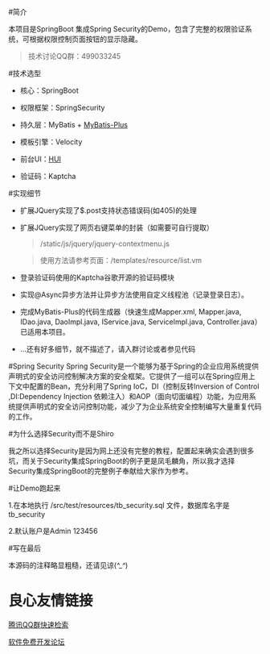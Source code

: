 #简介

本项目是SpringBoot 集成Spring Security的Demo，包含了完整的权限验证系统，可根据权限控制页面按钮的显示隐藏。

>技术讨论QQ群：499033245

#技术选型

 - 核心：SpringBoot
 
 - 权限框架：SpringSecurity

 - 持久层：MyBatis + [MyBatis-Plus](http://git.oschina.net/baomidou/mybatis-plus)

 - 模板引擎：Velocity

 - 前台UI：[HUI](http://www.h-ui.net/)
 
 - 验证码：Kaptcha
 
#实现细节
 
 - 扩展JQuery实现了$.post支持状态错误码(如405)的处理
 
 - 扩展JQuery实现了网页右键菜单的封装（如需要可自行提取）
 
    >/static/js/jquery/jquery-contextmenu.js
    
    >使用方法请参考页面：/templates/resource/list.vm
    
 - 登录验证码使用的Kaptcha谷歌开源的验证码模块
 
 - 实现@Async异步方法并让异步方法使用自定义线程池（记录登录日志）。
 
 - 完成MyBatis-Plus的代码生成器（快速生成Mapper.xml, Mapper.java, IDao.java, DaoImpl.java, IService.java, ServiceImpl.java, Controller.java）已适用本项目。
 
 - ...还有好多细节，就不描述了，请入群讨论或者参见代码
 
#Spring Security
Spring Security是一个能够为基于Spring的企业应用系统提供声明式的安全访问控制解决方案的安全框架。它提供了一组可以在Spring应用上下文中配置的Bean，充分利用了Spring IoC，DI（控制反转Inversion of Control ,DI:Dependency Injection 依赖注入）和AOP（面向切面编程）功能，为应用系统提供声明式的安全访问控制功能，减少了为企业系统安全控制编写大量重复代码的工作。
 
#为什么选择Security而不是Shiro
 
我之所以选择Security是因为网上还没有完整的教程，配置起来确实会遇到很多坑，而关于Security集成SpringBoot的例子更是凤毛麟角，所以我才选择Security集成SpringBoot的完整例子奉献给大家作为参考。

#让Demo跑起来

1.在本地执行 /src/test/resources/tb_security.sql 文件，数据库名字是tb_security

2.默认账户是Admin 123456

#写在最后

本源码的注释略显粗糙，还请见谅(*^_^*)

 # 良心友情链接

[腾讯QQ群快速检索](http://u.720life.cn/s/8cf73f7c)

[软件免费开发论坛](http://u.720life.cn/s/bbb01dc0)